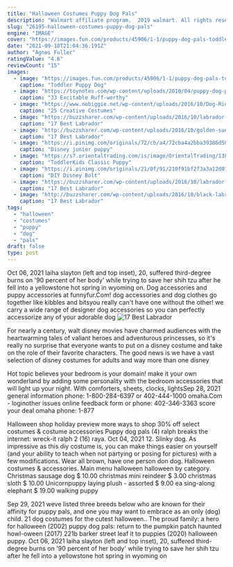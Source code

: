 ```yaml
---
title: "Halloween Costumes Puppy Dog Pals"
description: "Walmart affiliate program.  2019 walmart. All rights reserved. Security & privacy; terms & conditions; faqs;"
slug: "26195-halloween-costumes-puppy-dog-pals"
engine: "IMAGE"
cover: "https://images.fun.com/products/45906/1-1/puppy-dog-pals-toddler-bingo-costume.jpg"
date: "2021-09-10T21:04:36.191Z"
author: "Agnes Fuller"
ratingValue: "4.6"
reviewCount: "15"
images:
  - image: "https://images.fun.com/products/45906/1-1/puppy-dog-pals-toddler-bingo-costume.jpg"
    caption: "Toddler Puppy Dog"
  - image: "https://toynotes.com/wp-content/uploads/2018/04/puppy-dog-pals-toys-pin.jpg"
    caption: "33 Excitable Ruff-worthy"
  - image: "https://www.nobiggie.net/wp-content/uploads/2016/10/Dog-Riders-Pet-Costume.jpg"
    caption: "25 Creative Costumes"
  - image: "https://buzzsharer.com/wp-content/uploads/2016/10/labrador-dog-cowboy.jpg"
    caption: "17 Best Labrador"
  - image: "http://buzzsharer.com/wp-content/uploads/2016/10/golden-sunflower-labrador-dog.jpg"
    caption: "17 Best Labrador"
  - image: "https://i.pinimg.com/originals/72/cb/a4/72cba4a2bba39386d58a0ebc6581aa06.jpg"
    caption: "Disney junior puppy"
  - image: "https://s7.orientaltrading.com/is/image/OrientalTrading/13824396?$PDP_VIEWER_IMAGE$"
    caption: "ToddlerKids Classic Puppy"
  - image: "https://i.pinimg.com/originals/21/0f/91/210f91bf2f3a3a12d078706dca1d14b0.jpg"
    caption: "DIY Disney Bolt"
  - image: "https://buzzsharer.com/wp-content/uploads/2016/10/labrador-lion-dog-face.jpg"
    caption: "17 Best Labrador"
  - image: "http://buzzsharer.com/wp-content/uploads/2016/10/black-labrador-costume.jpg"
    caption: "17 Best Labrador"
tags:
  - "halloween"
  - "costumes"
  - "puppy"
  - "dog"
  - "pals"
draft: false
type: post
---
```


Oct 06, 2021 laiha slayton (left and top inset), 20, suffered third-degree burns on '90 percent of her body' while trying to save her shih tzu after he fell into a yellowstone hot spring in wyoming on. Dog accessories and puppy accessories at funnyfur.Com! dog accessories and dog clothes go together like kibbles and bitsyou really can't have one without the other! we carry a wide range of designer dog accessories so you can perfectly accessorize any of your adorable dog
![17 Best Labrador](https://buzzsharer.com/wp-content/uploads/2016/10/labrador-dog-cowboy.jpg "17 Best Labrador")

For nearly a century, walt disney movies have charmed audiences with the heartwarming tales of valiant heroes and adventurous princesses, so it&#39;s really no surprise that everyone wants to put on a disney costume and take on the role of their favorite characters. The good news is we have a vast selection of disney costumes for adults and way more than one disney
<!--inArticleAds-->

<!--galleryOne-->

Hot topic believes your bedroom is your domain! make it your own wonderland by adding some personality with the bedroom accessories that will light up your night. With comforters, sheets, clocks, lightsSep 28, 2021 general information phone: 1-800-284-6397 or 402-444-1000 omaha.Com - loginother issues online feedback form or phone: 402-346-3363 score your deal omaha phone: 1-877
<!--inArticleAds-->

<!--galleryTwo-->

Halloween shop holiday preview more ways to shop  30% off select costumes & costume accessories Puppy dog pals (4) ralph breaks the internet: wreck-it ralph 2 (16) raya. Oct 04, 2021 12. Slinky dog. As impressive as this diy costume is, you can make things easier on yourself (and your ability to teach when not partying or posing for pictures) with a few modifications. Wear all brown, have one person don dog. Halloween costumes & accessories. Main menu halloween halloween by category.  Christmas sausage dog $ 10.00 christmas mini reindeer $ 3.00 christmas sloth $ 10.00 Unicornpuppy laying plush - assorted $ 9.00 ea sing-along elephant $ 19.00 walking puppy
<!--galleryThree-->

Sep 29, 2021 weve listed three breeds below who are known for their affinity for puppy pals, and one you may want to embrace as an only (dog) child.  21 dog costumes for the cutest halloween.. The proud family: a hero for halloween (2002) puppy dog pals: return to the pumpkin patch  haunted howl-oween (2017) 221b barker street  leaf it to puppies (2020) halloween puppy. Oct 06, 2021 laiha slayton (left and top inset), 20, suffered third-degree burns on '90 percent of her body' while trying to save her shih tzu after he fell into a yellowstone hot spring in wyoming on